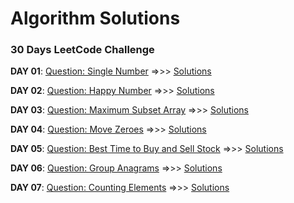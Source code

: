 # Algorithm Solutions


### 30 Days LeetCode Challenge

**DAY 01**: [Question: Single Number](https://leetcode.com/explore/featured/card/30-day-leetcoding-challenge/528/week-1/3283/) =>>>      [Solutions](https://github.com/oibuoye/Algorithms/tree/master/Algorithms/Leetcodechallenge/Day01)

**DAY 02**: [Question: Happy Number](https://leetcode.com/problems/happy-number/) =>>>      [Solutions](https://github.com/oibuoye/Algorithms/tree/master/Algorithms/Leetcodechallenge/Day02)

**DAY 03**: [Question: Maximum Subset Array](https://leetcode.com/explore/featured/card/30-day-leetcoding-challenge/528/week-1/3285/) =>>>      [Solutions](https://github.com/oibuoye/Algorithms/tree/master/Algorithms/Leetcodechallenge/Day03)

**DAY 04**: [Question: Move Zeroes](https://leetcode.com/explore/challenge/card/30-day-leetcoding-challenge/528/week-1/3286/) =>>>      [Solutions](https://github.com/oibuoye/Algorithms/tree/master/Algorithms/Leetcodechallenge/Day04)

**DAY 05**: [Question: Best Time to Buy and Sell Stock](https://leetcode.com/explore/featured/card/30-day-leetcoding-challenge/528/week-1/3287/) =>>>      [Solutions](https://github.com/oibuoye/Algorithms/tree/master/Algorithms/Leetcodechallenge/Day05)

**DAY 06**: [Question: Group Anagrams](https://leetcode.com/explore/featured/card/30-day-leetcoding-challenge/528/week-1/3288/) =>>>      [Solutions](https://github.com/oibuoye/Algorithms/tree/master/Algorithms/Leetcodechallenge/Day06)

**DAY 07**: [Question: Counting Elements](https://leetcode.com/explore/featured/card/30-day-leetcoding-challenge/528/week-1/3289/) =>>>      [Solutions](https://github.com/oibuoye/Algorithms/tree/master/Algorithms/Leetcodechallenge/Day07)